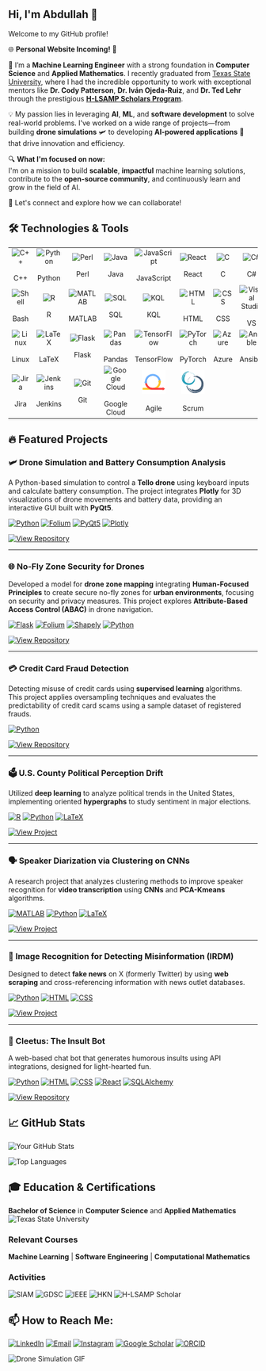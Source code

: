 ## Hi, I'm Abdullah 👋  
Welcome to my GitHub profile!

🌐 **Personal Website Incoming!** 🚀

🚀 I’m a **Machine Learning Engineer** with a strong foundation in **Computer Science** and **Applied Mathematics**. I recently graduated from [Texas State University](https://www.txstate.edu), where I had the incredible opportunity to work with exceptional mentors like **Dr. Cody Patterson**, **Dr. Iván Ojeda-Ruiz**, and **Dr. Ted Lehr** through the prestigious [**H-LSAMP Scholars Program**](https://hlsamp.cose.txst.edu/).

💡 My passion lies in leveraging **AI**, **ML**, and **software development** to solve real-world problems. I've worked on a wide range of projects—from building **drone simulations** 🛩️ to developing **AI-powered applications** 🤖 that drive innovation and efficiency. 

🔍 **What I'm focused on now:**  
I'm on a mission to build **scalable**, **impactful** machine learning solutions, contribute to the **open-source community**, and continuously learn and grow in the field of AI.

🌟 Let's connect and explore how we can collaborate!

## 🛠️ Technologies & Tools
<table>
  <tr>
    <td align="center" width="96">
      <div title="Expert">
        <img src="https://cdn.jsdelivr.net/gh/devicons/devicon/icons/cplusplus/cplusplus-original.svg" width="48" height="48" alt="C++" />
      </div>
      <br>C++
    </td>
    
  <td align="center" width="96">
      <div title="Expert">
        <img src="https://cdn.jsdelivr.net/gh/devicons/devicon/icons/python/python-original.svg" width="48" height="48" alt="Python" />
      </div>
      <br>Python
    </td>
    
  <td align="center" width="96">
      <div title="Novice">
        <img src="https://cdn.jsdelivr.net/gh/devicons/devicon/icons/perl/perl-original.svg" width="48" height="48" alt="Perl" />
      </div>
      <br>Perl
    </td>
    
  <td align="center" width="96">
      <div title="Proficient">
        <img src="https://cdn.jsdelivr.net/gh/devicons/devicon/icons/java/java-original.svg" width="48" height="48" alt="Java" />
      </div>
      <br>Java
    </td>
    
  <td align="center" width="96">
      <div title="Expert">
        <img src="https://cdn.jsdelivr.net/gh/devicons/devicon/icons/javascript/javascript-original.svg" width="48" height="48" alt="JavaScript" />
      </div>
      <br>JavaScript
    </td>
  
  <td align="center" width="96">
      <div title="Advanced Beginner">
        <img src="https://cdn.jsdelivr.net/gh/devicons/devicon/icons/react/react-original.svg" width="48" height="48" alt="React" />
      </div>
      <br>React
    </td>

  <td align="center" width="96">
      <div title="Proficient">
        <img src="https://cdn.jsdelivr.net/gh/devicons/devicon/icons/c/c-original.svg" width="48" height="48" alt="C" />
      </div>
      <br>C
    </td>

  <td align="center" width="96">
      <div title="Advanced Beginner">
        <img src="https://cdn.jsdelivr.net/gh/devicons/devicon/icons/csharp/csharp-original.svg" width="48" height="48" alt="C#" />
      </div>
      <br>C#
    </td>
    </tr>

<tr>
  <td align="center" width="96">
      <div title="Expert">
        <img src="https://cdn.jsdelivr.net/gh/devicons/devicon/icons/bash/bash-original.svg" width="48" height="48" alt="Shell" />
      </div>
      <br>Bash
    </td>

  <td align="center" width="96">
      <div title="Expert">
        <img src="https://cdn.jsdelivr.net/gh/devicons/devicon/icons/r/r-original.svg" width="48" height="48" alt="R" />
      </div>
      <br>R
    </td>

  <td align="center" width="96">
      <div title="Expert">
        <img src="https://cdn.jsdelivr.net/gh/devicons/devicon/icons/matlab/matlab-original.svg" width="48" height="48" alt="MATLAB" />
      </div>
      <br>MATLAB
    </td>

  <td align="center" width="96">
      <div title="Expert">
        <img src="https://cdn.jsdelivr.net/gh/devicons/devicon/icons/mysql/mysql-original.svg" width="48" height="48" alt="SQL" />
      </div>
      <br>SQL
    </td>

  <td align="center" width="96">
      <div title="Proficient">
        <img src="https://cdn.jsdelivr.net/gh/devicons/devicon/icons/kotlin/kotlin-original.svg" width="48" height="48" alt="KQL" />
      </div>
      <br>KQL
    </td>

  <td align="center" width="96">
      <div title="Expert">
        <img src="https://cdn.jsdelivr.net/gh/devicons/devicon/icons/html5/html5-original.svg" width="48" height="48" alt="HTML" />
      </div>
      <br>HTML
    </td>

  <td align="center" width="96">
      <div title="Expert">
        <img src="https://cdn.jsdelivr.net/gh/devicons/devicon/icons/css3/css3-original.svg" width="48" height="48" alt="CSS" />
      </div>
      <br>CSS
    </td>
    <td align="center" width="96">
      <div title="Proficient">
        <img src="https://cdn.jsdelivr.net/gh/devicons/devicon/icons/visualstudio/visualstudio-plain.svg" width="48" height="48" alt="Visual Studio" />
      </div>
      <br>VS
    </td>
    </tr>
<tr>
  <td align="center" width="96">
      <div title="Expert">
        <img src="https://cdn.jsdelivr.net/gh/devicons/devicon/icons/linux/linux-original.svg" width="48" height="48" alt="Linux" />
      </div>
      <br>Linux
    </td>
    
  <td align="center" width="96">
      <div title="Proficient">
        <img src="https://cdn.jsdelivr.net/gh/devicons/devicon/icons/latex/latex-original.svg" width="48" height="48" alt="LaTeX" />
      </div>
      <br>LaTeX
    </td>

  <td align="center" width="96">
      <div title="Expert">
        <img src="https://cdn.jsdelivr.net/gh/devicons/devicon/icons/flask/flask-original.svg" width="48" height="48" alt="Flask" />
      </div>
      <br>Flask
    </td>

  <td align="center" width="96">
      <div title="Expert">
        <img src="https://cdn.jsdelivr.net/gh/devicons/devicon/icons/pandas/pandas-original.svg" width="48" height="48" alt="Pandas" />
      </div>
      <br>Pandas
    </td>

   <td align="center" width="96">
      <div title="Expert">
        <img src="https://cdn.jsdelivr.net/gh/devicons/devicon/icons/tensorflow/tensorflow-original.svg" width="48" height="48" alt="TensorFlow" />
      </div>
      <br>TensorFlow
    </td>
    
  <td align="center" width="96">
      <div title="Expert">
        <img src="https://cdn.jsdelivr.net/gh/devicons/devicon/icons/pytorch/pytorch-original.svg" width="48" height="48" alt="PyTorch" />
      </div>
      <br>PyTorch
    </td>

  <td align="center" width="96">
      <div title="Proficient">
        <img src="https://cdn.jsdelivr.net/gh/devicons/devicon/icons/azure/azure-original.svg" width="48" height="48" alt="Azure" />
      </div>
      <br>Azure
    </td>

  <td align="center" width="96">
      <div title="Proficient">
        <img src="https://cdn.jsdelivr.net/gh/devicons/devicon/icons/ansible/ansible-original.svg" width="48" height="48" alt="Ansible" />
      </div>
      <br>Ansible
    </td>
    </tr>
<tr>
  <td align="center" width="96">
      <div title="Proficient">
        <img src="https://cdn.jsdelivr.net/gh/devicons/devicon/icons/jira/jira-original.svg" width="48" height="48" alt="Jira" />
      </div>
      <br>Jira
    </td>

  <td align="center" width="96">
      <div title="Expert">
        <img src="https://cdn.jsdelivr.net/gh/devicons/devicon/icons/jenkins/jenkins-original.svg" width="48" height="48" alt="Jenkins" />
      </div>
      <br>Jenkins
    </td>

  <td align="center" width="96">
      <div title="Expert">
        <img src="https://cdn.jsdelivr.net/gh/devicons/devicon/icons/git/git-original.svg" width="48" height="48" alt="Git" />
      </div>
      <br>Git
    </td>

  <td align="center" width="96">
      <div title="Proficient">
        <img src="https://cdn.jsdelivr.net/gh/devicons/devicon/icons/googlecloud/googlecloud-original.svg" width="48" height="48" alt="Google Cloud" />
      </div>
      <br>Google Cloud
    </td>
    <td align="center" width="96">
      <div title="Proficient">
        <img src="img/agile.png" width="48" height="48" alt="Agile" />
      </div>
      <br>Agile
    </td>

  <td align="center" width="96">
      <div title="Proficient">
        <img src="img/scrum.svg" width="48" height="48" alt="Scrum" />
      </div>
      <br>Scrum
    </td>
  </tr>
</table>



## 🔥 Featured Projects

### 🛩️ Drone Simulation and Battery Consumption Analysis
A Python-based simulation to control a **Tello drone** using keyboard inputs and calculate battery consumption. The project integrates **Plotly** for 3D visualizations of drone movements and battery data, providing an interactive GUI built with **PyQt5**.

  [![Python](https://img.shields.io/badge/Python-3776AB?style=for-the-badge&logo=python&logoColor=white)](https://www.python.org/)
  [![Folium](https://img.shields.io/badge/Folium-5F8D4C?style=for-the-badge&logo=folium&logoColor=white)](https://python-visualization.github.io/folium/)
  [![PyQt5](https://img.shields.io/badge/PyQt5-4B8BBE?style=for-the-badge&logo=qt&logoColor=white)](https://riverbankcomputing.com/software/pyqt/intro)
  [![Plotly](https://img.shields.io/badge/Plotly-3B5998?style=for-the-badge&logo=plotly&logoColor=white)](https://plotly.com/)
  
[![View Repository](https://img.shields.io/badge/View_Repository-0072B8?style=for-the-badge&logo=github&logoColor=white)](https://github.com/dullahgtt/Drone-Battery-Simulator)

---

### 🌐 No-Fly Zone Security for Drones
Developed a model for **drone zone mapping** integrating **Human-Focused Principles** to create secure no-fly zones for **urban environments**, focusing on security and privacy measures. This project explores **Attribute-Based Access Control (ABAC)** in drone navigation.

  [![Flask](https://img.shields.io/badge/Flask-000000?style=for-the-badge&logo=flask&logoColor=white)](https://flask.palletsprojects.com/)
  [![Folium](https://img.shields.io/badge/Folium-5F8D4C?style=for-the-badge&logo=folium&logoColor=white)](https://python-visualization.github.io/folium/)
  [![Shapely](https://img.shields.io/badge/Shapely-66A0D1?style=for-the-badge&logo=python&logoColor=white)](https://shapely.readthedocs.io/)
  [![Python](https://img.shields.io/badge/Python-3776AB?style=for-the-badge&logo=python&logoColor=white)](https://www.python.org/)

[![View Repository](https://img.shields.io/badge/View_Repository-0072B8?style=for-the-badge&logo=github&logoColor=white)](https://github.com/dullahgtt/REU-2022)

---

### 💳 Credit Card Fraud Detection
Detecting misuse of credit cards using **supervised learning** algorithms. This project applies oversampling techniques and evaluates the predictability of credit card scams using a sample dataset of registered frauds.

  [![Python](https://img.shields.io/badge/Python-3776AB?style=for-the-badge&logo=python&logoColor=white)](https://www.python.org/)

[![View Repository](https://img.shields.io/badge/View_Repository-0072B8?style=for-the-badge&logo=github&logoColor=white)](https://github.com/dullahgtt/Credit-Card-Fraud)

---

### 🗳️ U.S. County Political Perception Drift
Utilized **deep learning** to analyze political trends in the United States, implementing oriented **hypergraphs** to study sentiment in major elections.

  [![R](https://img.shields.io/badge/R-276DC3?style=for-the-badge&logo=r&logoColor=white)](https://www.r-project.org/)
  [![Python](https://img.shields.io/badge/Python-3776AB?style=for-the-badge&logo=python&logoColor=white)](https://www.python.org/)
  [![LaTeX](https://img.shields.io/badge/LaTeX-3A1A1A?style=for-the-badge&logo=latex&logoColor=white)](https://www.latex-project.org/)

[![View Project](https://img.shields.io/badge/View_Project-0072B8?style=for-the-badge&logo=google&logoColor=white)](https://drive.google.com/file/d/14fp_IXIruJPljTpX6XQMLYQ1eh_na1Nw/view?usp=sharing)

---

### 🗣️ Speaker Diarization via Clustering on CNNs
A research project that analyzes clustering methods to improve speaker recognition for **video transcription** using **CNNs** and **PCA-Kmeans** algorithms.

  [![MATLAB](https://img.shields.io/badge/MATLAB-0076A8?style=for-the-badge&logo=matlab&logoColor=white)](https://www.mathworks.com/products/matlab.html)
  [![Python](https://img.shields.io/badge/Python-3776AB?style=for-the-badge&logo=python&logoColor=white)](https://www.python.org/)
  [![LaTeX](https://img.shields.io/badge/LaTeX-3A1A1A?style=for-the-badge&logo=latex&logoColor=white)](https://www.latex-project.org/)

[![View Project](https://img.shields.io/badge/View_Project-0072B8?style=for-the-badge&logo=google&logoColor=white)](https://drive.google.com/file/d/1_B_lcpMaqaZvfPYVrNL5sT04e1DRJnAC/view?usp=sharing)

---

### 📰 Image Recognition for Detecting Misinformation (IRDM)
Designed to detect **fake news** on X (formerly Twitter) by using **web scraping** and cross-referencing information with news outlet databases.

  [![Python](https://img.shields.io/badge/Python-3776AB?style=for-the-badge&logo=python&logoColor=white)](https://www.python.org/)
  [![HTML](https://img.shields.io/badge/HTML-E34F26?style=for-the-badge&logo=html5&logoColor=white)](https://developer.mozilla.org/en-US/docs/Web/HTML)
  [![CSS](https://img.shields.io/badge/CSS-1572B6?style=for-the-badge&logo=css3&logoColor=white)](https://developer.mozilla.org/en-US/docs/Web/CSS)

[![View Project](https://img.shields.io/badge/View_Project-0072B8?style=for-the-badge&logo=google&logoColor=white)](https://drive.google.com/file/d/1ePYC9a41d9iquCqAvahFDwT0aZDEd0-P/view)

---

### 🤖 Cleetus: The Insult Bot
A web-based chat bot that generates humorous insults using API integrations, designed for light-hearted fun.

  [![Python](https://img.shields.io/badge/Python-3776AB?style=for-the-badge&logo=python&logoColor=white)](https://www.python.org/)
  [![HTML](https://img.shields.io/badge/HTML-E34F26?style=for-the-badge&logo=html5&logoColor=white)](https://developer.mozilla.org/en-US/docs/Web/HTML)
  [![CSS](https://img.shields.io/badge/CSS-1572B6?style=for-the-badge&logo=css3&logoColor=white)](https://developer.mozilla.org/en-US/docs/Web/CSS)
  [![React](https://img.shields.io/badge/React-61DAFB?style=for-the-badge&logo=react&logoColor=white)](https://reactjs.org/)
  [![SQLAlchemy](https://img.shields.io/badge/SQLAlchemy-3EAA6D?style=for-the-badge&logo=sqlalchemy&logoColor=white)](https://www.sqlalchemy.org/)

[![View Repository](https://img.shields.io/badge/View_Repository-0072B8?style=for-the-badge&logo=github&logoColor=white)](https://github.com/dullahgtt/Friendly-Chat-Bot)


## 📈 GitHub Stats

![Your GitHub Stats](https://github-readme-stats.vercel.app/api?username=dullahgtt&show_icons=true&theme=radical)

![Top Languages](https://github-readme-stats.vercel.app/api/top-langs/?username=dullahgtt&layout=compact&theme=radical)

## 🎓 Education & Certifications

**Bachelor of Science** in **Computer Science** and **Applied Mathematics**  
![Texas State University](https://img.shields.io/badge/Texas%20State%20University-%23004B87.svg?style=for-the-badge&logo=Texas%20State%20University)

### Relevant Courses
**Machine Learning** | **Software Engineering** | **Computational Mathematics**

### Activities
![SIAM](https://img.shields.io/badge/SIAM-%2300A0D1.svg?style=for-the-badge&logo=SIAM)
  ![GDSC](https://img.shields.io/badge/GDSC-%23F15123.svg?style=for-the-badge&logo=Google%20Developer%20Student%20Clubs)
  ![IEEE](https://img.shields.io/badge/IEEE-%23179DDC.svg?style=for-the-badge&logo=IEEE)
  ![HKN](https://img.shields.io/badge/HKN-%23B00000.svg?style=for-the-badge&logo=HKN)
  ![H-LSAMP Scholar](https://img.shields.io/badge/H--LSAMP%20Scholar-%230066CC.svg?style=for-the-badge&logo=H-LSAMP)

## 📫 How to Reach Me:

[![LinkedIn](https://img.shields.io/badge/LinkedIn-blue?style=for-the-badge&logo=linkedin)](https://www.linkedin.com/in/abdullah-kamal-a0106b1b9/)
[![Email](https://img.shields.io/badge/Email-white?style=for-the-badge&logo=gmail)](mailto:abdullahkamal888@gmail.com)
[![Instagram](https://img.shields.io/badge/Instagram-E4405F?style=for-the-badge&logo=instagram&logoColor=white)](https://www.instagram.com/dullahkamal/)
[![Google Scholar](https://img.shields.io/badge/Google%20Scholar-4285F4?style=for-the-badge&logo=google-scholar&logoColor=white)](https://scholar.google.com/citations?user=tI6Zx_8AAAAJ&hl=en&authuser=1)
[![ORCID](https://img.shields.io/badge/ORCID-A6CE39?style=for-the-badge&logo=orcid&logoColor=white)](https://orcid.org/0009-0002-2127-7917)



![Drone Simulation GIF](https://media.giphy.com/media/vfZ7EwPyLnnRm/giphy.gif)

<!--
**dullahgtt/dullahgtt** is a ✨ _special_ ✨ repository because its `README.md` (this file) appears on your GitHub profile.

Here are some ideas to get you started:

- 🔭 I’m currently working on ...
- 🌱 I’m currently learning ...
- 👯 I’m looking to collaborate on ...
- 🤔 I’m looking for help with ...
- 💬 Ask me about ...
- 📫 How to reach me: ...
- 😄 Pronouns: ...
- ⚡ Fun fact: ...
-->
